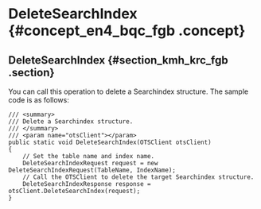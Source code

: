 # DeleteSearchIndex {#concept_en4_bqc_fgb .concept}

## DeleteSearchIndex {#section_kmh_krc_fgb .section}

You can call this operation to delete a Searchindex structure. The sample code is as follows:

```
/// <summary>
/// Delete a Searchindex structure.
/// </summary>
/// <param name="otsClient"></param>
public static void DeleteSearchIndex(OTSClient otsClient)
{
    // Set the table name and index name.
    DeleteSearchIndexRequest request = new DeleteSearchIndexRequest(TableName, IndexName);
    // Call the OTSClient to delete the target Searchindex structure.
    DeleteSearchIndexResponse response = otsClient.DeleteSearchIndex(request);
}
```

